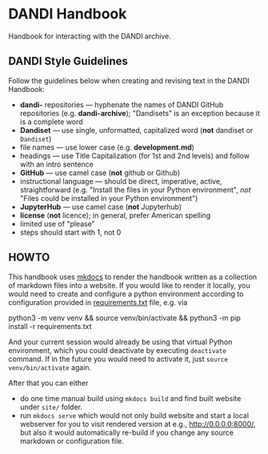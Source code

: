 # DANDI Handbook
Handbook for interacting with the DANDI archive.

## DANDI Style Guidelines

Follow the guidelines below when creating and revising text in the DANDI Handbook:

*	**dandi-** repositories — hyphenate the names of DANDI GitHub repositories (e.g. **dandi-archive**); "Dandisets" is an exception because it is a
complete word
*	**Dandiset**  — use single, unformatted, capitalized word (**not** dandiset or `Dandiset`)
*	file names — use lower case (e.g. **development.md**)
*	headings — use Title Capitalization (for 1st and 2nd levels) and follow with an intro sentence
*	**GitHub** — use camel case (**not** github or Github)
*	instructional language — should be direct, imperative, active, straightforward (e.g. "Install the files in your Python environment", *not* "Files could be installed in your Python environment")
*	**JupyterHub** — use camel case (**not** Jupyterhub)
*	**license** (**not** licence); in general, prefer American spelling
*	limited use of "please"
*	steps should start with 1, not 0

## HOWTO

This handbook uses [mkdocs](https://www.mkdocs.org/) to render the handbook written as a collection of markdown files into a website.
If you would like to render it locally, you would need to create and configure a python environment according to configuration provided in [requirements.txt](./requirements.txt) file, e.g. via

   python3 -m venv venv && source venv/bin/activate && python3 -m pip install -r requirements.txt

And your current session would already be using that virtual Python environment, which you could deactivate by executing `deactivate` command.
If in the future you would need to activate it, just `source venv/bin/activate` again.

After that you can either 
- do one time manual build using `mkdocs build` and find built website under `site/` folder.
- run `mkdocs serve` which would not only build website and start a local webserver for you to visit rendered version at e.g., http://0.0.0.0:8000/, but also it would automatically re-build if you change any source markdown or configuration file.
